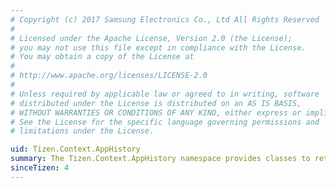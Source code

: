 ```yaml
---
# Copyright (c) 2017 Samsung Electronics Co., Ltd All Rights Reserved
#
# Licensed under the Apache License, Version 2.0 (the License);
# you may not use this file except in compliance with the License.
# You may obtain a copy of the License at
#
# http://www.apache.org/licenses/LICENSE-2.0
#
# Unless required by applicable law or agreed to in writing, software
# distributed under the License is distributed on an AS IS BASIS,
# WITHOUT WARRANTIES OR CONDITIONS OF ANY KIND, either express or implied.
# See the License for the specific language governing permissions and
# limitations under the License.

uid: Tizen.Context.AppHistory
summary: The Tizen.Context.AppHistory namespace provides classes to retrieve the user's application usage patterns. (deprecated)
sinceTizen: 4
---
```

